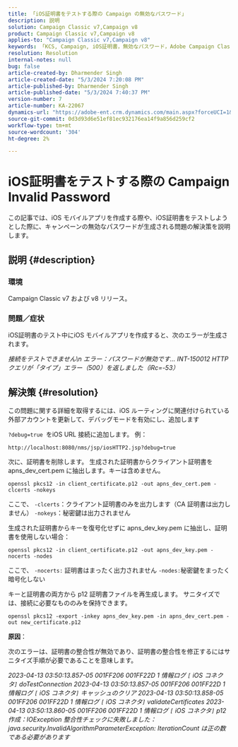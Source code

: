 ```yaml
---
title: 「iOS証明書をテストする際の Campaign の無効なパスワード」
description: 説明
solution: Campaign Classic v7,Campaign v8
product: Campaign Classic v7,Campaign v8
applies-to: "Campaign Classic v7,Campaign v8"
keywords: 「KCS, Campaign, iOS証明書，無効なパスワード，Adobe Campaign Classic v7, ACC v7, Adobe Campaign Classic v8, ACC v8」
resolution: Resolution
internal-notes: null
bug: false
article-created-by: Dharmender Singh
article-created-date: "5/3/2024 7:20:08 PM"
article-published-by: Dharmender Singh
article-published-date: "5/3/2024 7:40:37 PM"
version-number: 7
article-number: KA-22067
dynamics-url: "https://adobe-ent.crm.dynamics.com/main.aspx?forceUCI=1&pagetype=entityrecord&etn=knowledgearticle&id=a07e0823-8209-ef11-9f8a-6045bd034c54"
source-git-commit: 0d3d93d6e51ef81ec932176ea14f9a856d259cf2
workflow-type: tm+mt
source-wordcount: '304'
ht-degree: 2%

---
```


# iOS証明書をテストする際の Campaign Invalid Password


この記事では、iOS モバイルアプリを作成する際や、iOS証明書をテストしようとした際に、キャンペーンの無効なパスワードが生成される問題の解決策を説明します。

## 説明 {#description}


### <b>環境</b>

Campaign Classic v7 および v8 リリース。



### <b>問題／症状</b>

iOS証明書のテスト中にiOS モバイルアプリを作成すると、次のエラーが生成されます。

*接続をテストできません\n エラー：パスワードが無効です… INT-150012 HTTP クエリが「タイプ」エラー（500）を返しました（iRc=-53）*


## 解決策 {#resolution}


この問題に関する詳細を取得するには、iOS ルーティングに関連付けられている外部アカウントを更新して、デバッグモードを有効にし、追加します

`?debug=true `をiOS URL 接続に追加します。 例：

`http://localhost:8080/nms/jsp/iosHTTP2.jsp?debug=true`

次に、証明書を削除します。 生成された証明書からクライアント証明書を apns_dev_cert.pem に抽出します。キーは含めません。

`openssl pkcs12 -in client_certificate.p12 -out apns_dev_cert.pem -clcerts -nokeys`

ここで、
`-clcerts`：クライアント証明書のみを出力します（CA 証明書は出力しません）
`-nokeys`：秘密鍵は出力されません

生成された証明書からキーを復号化せずに apns_dev_key.pem に抽出し、証明書を使用しない場合：

`openssl pkcs12 -in client_certificate.p12 -out apns_dev_key.pem -nocerts -nodes`

ここで、
`-nocerts:` 証明書はまったく出力されません
`-nodes:`秘密鍵をまったく暗号化しない

キーと証明書の両方から p12 証明書ファイルを再生成します。 サニタイズでは、接続に必要なもののみを保持できます。 

`openssl pkcs12 -export -inkey apns_dev_key.pem -in apns_dev_cert.pem -out new_certificate.p12`

<b>原因</b>：

次のエラーは、証明書の整合性が無効であり、証明書の整合性を修正するにはサニタイズ手順が必要であることを意味します。

*2023-04-13 03:50:13.857-05 001FF206 001FF22D 1 情報ログ `[` iOS コネクタ`]`  doTestConnection 2023-04-13 03:50:13.857-05 001FF206 001FF22D 1 情報ログ `[` iOS コネクタ`]`  キャッシュのクリア 2023-04-13 03:50:13.858-05 001FF206 001FF22D 1 情報ログ `[` iOS コネクタ`]`  validateCertificates 2023-04-13 03:50:13.860-05 001FF206 001FF22D 1 情報ログ `[` iOS コネクタ`]`  p12 作成：IOException 整合性チェックに失敗しました：java.security.InvalidAlgorithmParameterException: IterationCount は正の数である必要があります*
